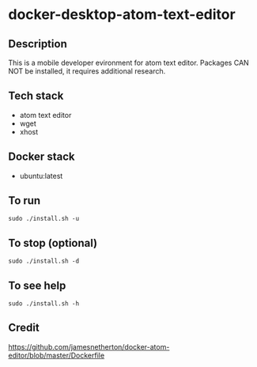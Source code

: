 # docker-desktop-atom-text-editor

## Description
This is a mobile developer evironment for
atom text editor. Packages CAN NOT be installed, it requires additional research.

## Tech stack
- atom text editor
- wget
- xhost

## Docker stack
- ubuntu:latest

## To run
```sudo ./install.sh -u```

## To stop (optional)
```sudo ./install.sh -d```

## To see help
`sudo ./install.sh -h`

## Credit
https://github.com/jamesnetherton/docker-atom-editor/blob/master/Dockerfile
